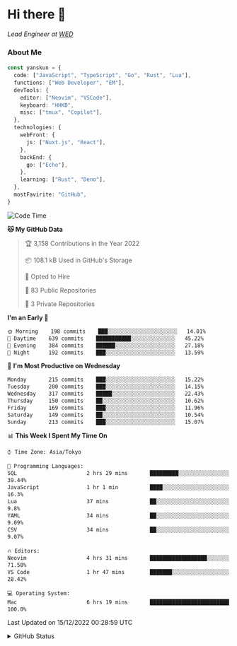 # Hi there&nbsp;:wave:

_Lead Engineer at [WED](https://github.com/wedinc)_

### About Me

```ts
const yanskun = {
  code: ["JavaScript", "TypeScript", "Go", "Rust", "Lua"],
  functions: ["Web Developer", "EM"],
  devTools: {
    editor: ["Neovim", "VSCode"],
    keyboard: "HHKB",
    misc: ["tmux", "Copilot"],
  },
  technologies: {
    webFront: {
      js: ["Nuxt.js", "React"],
    },
    backEnd: {
      go: ["Echo"],
    },
    learning: ["Rust", "Deno"],
  },
  mostFavirite: "GitHub",
}
```

<!--START_SECTION:waka-->
![Code Time](http://img.shields.io/badge/Code%20Time-18%20hrs%2039%20mins-blue)

**🐱 My GitHub Data** 

> 🏆 3,158 Contributions in the Year 2022
 > 
> 📦 108.1 kB Used in GitHub's Storage 
 > 
> 💼 Opted to Hire
 > 
> 📜 83 Public Repositories 
 > 
> 🔑 3 Private Repositories  
 > 
**I'm an Early 🐤** 

```text
🌞 Morning    198 commits    ███░░░░░░░░░░░░░░░░░░░░░░   14.01% 
🌆 Daytime    639 commits    ███████████░░░░░░░░░░░░░░   45.22% 
🌃 Evening    384 commits    ██████░░░░░░░░░░░░░░░░░░░   27.18% 
🌙 Night      192 commits    ███░░░░░░░░░░░░░░░░░░░░░░   13.59%

```
📅 **I'm Most Productive on Wednesday** 

```text
Monday       215 commits    ███░░░░░░░░░░░░░░░░░░░░░░   15.22% 
Tuesday      200 commits    ███░░░░░░░░░░░░░░░░░░░░░░   14.15% 
Wednesday    317 commits    █████░░░░░░░░░░░░░░░░░░░░   22.43% 
Thursday     150 commits    ██░░░░░░░░░░░░░░░░░░░░░░░   10.62% 
Friday       169 commits    ███░░░░░░░░░░░░░░░░░░░░░░   11.96% 
Saturday     149 commits    ██░░░░░░░░░░░░░░░░░░░░░░░   10.54% 
Sunday       213 commits    ███░░░░░░░░░░░░░░░░░░░░░░   15.07%

```


📊 **This Week I Spent My Time On** 

```text
⌚︎ Time Zone: Asia/Tokyo

💬 Programming Languages: 
SQL                      2 hrs 29 mins       █████████░░░░░░░░░░░░░░░░   39.44% 
JavaScript               1 hr 1 min          ████░░░░░░░░░░░░░░░░░░░░░   16.3% 
Lua                      37 mins             ██░░░░░░░░░░░░░░░░░░░░░░░   9.8% 
YAML                     34 mins             ██░░░░░░░░░░░░░░░░░░░░░░░   9.09% 
CSV                      34 mins             ██░░░░░░░░░░░░░░░░░░░░░░░   9.07%

🔥 Editors: 
Neovim                   4 hrs 31 mins       ██████████████████░░░░░░░   71.58% 
VS Code                  1 hr 47 mins        ███████░░░░░░░░░░░░░░░░░░   28.42%

💻 Operating System: 
Mac                      6 hrs 19 mins       █████████████████████████   100.0%

```


 Last Updated on 15/12/2022 00:28:59 UTC
<!--END_SECTION:waka-->

<details>
<summary>GitHub Status</summary>
<picture>
  <source media="(prefers-color-scheme: dark)" srcset="https://raw.githubusercontent.com/yanskun/yanskun/master/profile-summary-card-output/nord_dark/0-profile-details.svg">
 <img src="https://raw.githubusercontent.com/yanskun/yanskun/master/profile-summary-card-output/default/0-profile-details.svg">
</picture>
<br>
<picture>
  <source media="(prefers-color-scheme: dark)" srcset="https://raw.githubusercontent.com/yanskun/yanskun/master/profile-summary-card-output/nord_dark/1-repos-per-language.svg">
 <img src="https://raw.githubusercontent.com/yanskun/yanskun/master/profile-summary-card-output/default/1-repos-per-language.svg">
</picture>
<picture>
  <source media="(prefers-color-scheme: dark)" srcset="https://raw.githubusercontent.com/yanskun/yanskun/master/profile-summary-card-output/nord_dark/2-most-commit-language.svg">
 <img src="https://raw.githubusercontent.com/yanskun/yanskun/master/profile-summary-card-output/default/2-most-commit-language.svg">
</picture>
<br>
<picture>
  <source media="(prefers-color-scheme: dark)" srcset="https://raw.githubusercontent.com/yanskun/yanskun/master/profile-summary-card-output/nord_dark/3-stats.svg">
 <img src="https://raw.githubusercontent.com/yanskun/yanskun/master/profile-summary-card-output/default/3-stats.svg">
</picture>
<picture>
  <source media="(prefers-color-scheme: dark)" srcset="https://raw.githubusercontent.com/yanskun/yanskun/master/profile-summary-card-output/nord_dark/4-productive-time.svg">
 <img src="https://raw.githubusercontent.com/yanskun/yanskun/master/profile-summary-card-output/default/4-productive-time.svg">
</picture>
</details>
